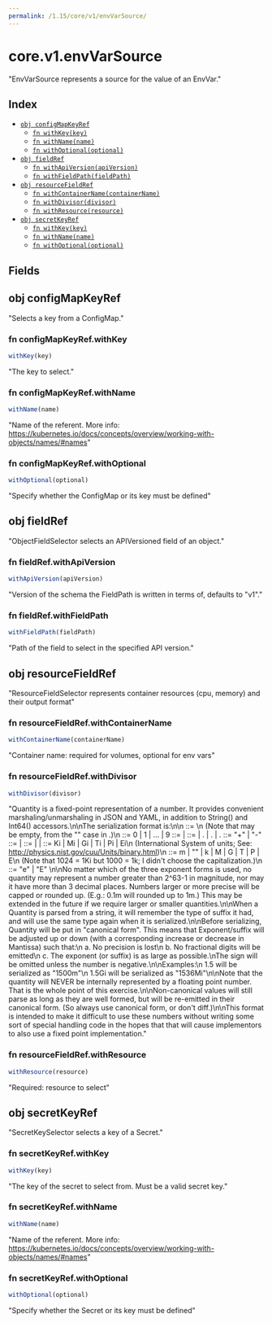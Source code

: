 ```yaml
---
permalink: /1.15/core/v1/envVarSource/
---
```


# core.v1.envVarSource

"EnvVarSource represents a source for the value of an EnvVar."

## Index

* [`obj configMapKeyRef`](#obj-configmapkeyref)
  * [`fn withKey(key)`](#fn-configmapkeyrefwithkey)
  * [`fn withName(name)`](#fn-configmapkeyrefwithname)
  * [`fn withOptional(optional)`](#fn-configmapkeyrefwithoptional)
* [`obj fieldRef`](#obj-fieldref)
  * [`fn withApiVersion(apiVersion)`](#fn-fieldrefwithapiversion)
  * [`fn withFieldPath(fieldPath)`](#fn-fieldrefwithfieldpath)
* [`obj resourceFieldRef`](#obj-resourcefieldref)
  * [`fn withContainerName(containerName)`](#fn-resourcefieldrefwithcontainername)
  * [`fn withDivisor(divisor)`](#fn-resourcefieldrefwithdivisor)
  * [`fn withResource(resource)`](#fn-resourcefieldrefwithresource)
* [`obj secretKeyRef`](#obj-secretkeyref)
  * [`fn withKey(key)`](#fn-secretkeyrefwithkey)
  * [`fn withName(name)`](#fn-secretkeyrefwithname)
  * [`fn withOptional(optional)`](#fn-secretkeyrefwithoptional)

## Fields

## obj configMapKeyRef

"Selects a key from a ConfigMap."

### fn configMapKeyRef.withKey

```ts
withKey(key)
```

"The key to select."

### fn configMapKeyRef.withName

```ts
withName(name)
```

"Name of the referent. More info: https://kubernetes.io/docs/concepts/overview/working-with-objects/names/#names"

### fn configMapKeyRef.withOptional

```ts
withOptional(optional)
```

"Specify whether the ConfigMap or its key must be defined"

## obj fieldRef

"ObjectFieldSelector selects an APIVersioned field of an object."

### fn fieldRef.withApiVersion

```ts
withApiVersion(apiVersion)
```

"Version of the schema the FieldPath is written in terms of, defaults to \"v1\"."

### fn fieldRef.withFieldPath

```ts
withFieldPath(fieldPath)
```

"Path of the field to select in the specified API version."

## obj resourceFieldRef

"ResourceFieldSelector represents container resources (cpu, memory) and their output format"

### fn resourceFieldRef.withContainerName

```ts
withContainerName(containerName)
```

"Container name: required for volumes, optional for env vars"

### fn resourceFieldRef.withDivisor

```ts
withDivisor(divisor)
```

"Quantity is a fixed-point representation of a number. It provides convenient marshaling/unmarshaling in JSON and YAML, in addition to String() and Int64() accessors.\n\nThe serialization format is:\n\n<quantity>        ::= <signedNumber><suffix>\n  (Note that <suffix> may be empty, from the \"\" case in <decimalSI>.)\n<digit>           ::= 0 | 1 | ... | 9 <digits>          ::= <digit> | <digit><digits> <number>          ::= <digits> | <digits>.<digits> | <digits>. | .<digits> <sign>            ::= \"+\" | \"-\" <signedNumber>    ::= <number> | <sign><number> <suffix>          ::= <binarySI> | <decimalExponent> | <decimalSI> <binarySI>        ::= Ki | Mi | Gi | Ti | Pi | Ei\n  (International System of units; See: http://physics.nist.gov/cuu/Units/binary.html)\n<decimalSI>       ::= m | \"\" | k | M | G | T | P | E\n  (Note that 1024 = 1Ki but 1000 = 1k; I didn't choose the capitalization.)\n<decimalExponent> ::= \"e\" <signedNumber> | \"E\" <signedNumber>\n\nNo matter which of the three exponent forms is used, no quantity may represent a number greater than 2^63-1 in magnitude, nor may it have more than 3 decimal places. Numbers larger or more precise will be capped or rounded up. (E.g.: 0.1m will rounded up to 1m.) This may be extended in the future if we require larger or smaller quantities.\n\nWhen a Quantity is parsed from a string, it will remember the type of suffix it had, and will use the same type again when it is serialized.\n\nBefore serializing, Quantity will be put in \"canonical form\". This means that Exponent/suffix will be adjusted up or down (with a corresponding increase or decrease in Mantissa) such that:\n  a. No precision is lost\n  b. No fractional digits will be emitted\n  c. The exponent (or suffix) is as large as possible.\nThe sign will be omitted unless the number is negative.\n\nExamples:\n  1.5 will be serialized as \"1500m\"\n  1.5Gi will be serialized as \"1536Mi\"\n\nNote that the quantity will NEVER be internally represented by a floating point number. That is the whole point of this exercise.\n\nNon-canonical values will still parse as long as they are well formed, but will be re-emitted in their canonical form. (So always use canonical form, or don't diff.)\n\nThis format is intended to make it difficult to use these numbers without writing some sort of special handling code in the hopes that that will cause implementors to also use a fixed point implementation."

### fn resourceFieldRef.withResource

```ts
withResource(resource)
```

"Required: resource to select"

## obj secretKeyRef

"SecretKeySelector selects a key of a Secret."

### fn secretKeyRef.withKey

```ts
withKey(key)
```

"The key of the secret to select from.  Must be a valid secret key."

### fn secretKeyRef.withName

```ts
withName(name)
```

"Name of the referent. More info: https://kubernetes.io/docs/concepts/overview/working-with-objects/names/#names"

### fn secretKeyRef.withOptional

```ts
withOptional(optional)
```

"Specify whether the Secret or its key must be defined"